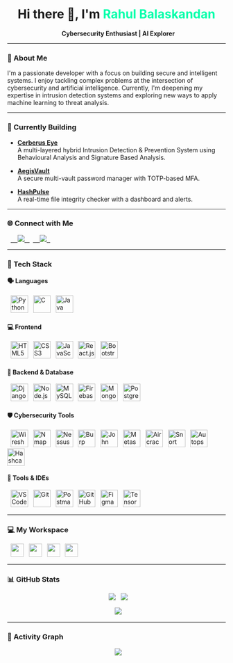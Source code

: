 <h1 align="center">Hi there 👋, I'm <span style="color:#00FFAA">Rahul Balaskandan</span></h1>

<p align="center">
  <b>Cybersecurity Enthusiast | AI Explorer</b><br>
</p>

---

### 👋 About Me
<p>
  I'm a passionate developer with a focus on building secure and intelligent systems. I enjoy tackling complex problems at the intersection of cybersecurity and artificial intelligence. Currently, I'm deepening my expertise in intrusion detection systems and exploring new ways to apply machine learning to threat analysis.
</p>

---

### 🚧 Currently Building

- **[Cerberus Eye](https://github.com/R-A-H-U-L-Kodez/CerberusEye)**<br>A multi-layered hybrid Intrusion Detection & Prevention System using Behavioural Analysis and Signature Based Analysis.

- **[AegisVault](https://github.com/R-A-H-U-L-Kodez/AegisVault-2.0)**<br>A secure multi-vault password manager with TOTP-based MFA.

- **[HashPulse](https://github.com/R-A-H-U-L-Kodez/HashPulse)**<br>A real-time file integrity checker with a dashboard and alerts.

---

### 🌐 Connect with Me

<p>
  <a href="https://www.linkedin.com/in/rahulbalaskandan/">
    <img src="https://img.shields.io/badge/LinkedIn-0077B5?style=for-the-badge&logo=linkedin&logoColor=white" />
  </a>
  <a href="https://github.com/R-A-H-U-L-Kodez">
    <img src="https://img.shields.io/badge/GitHub-000?style=for-the-badge&logo=github&logoColor=white" />
  </a>
</p>

---

### 🧠 Tech Stack

#### 🗣️ Languages
<p>
  <img height="40" src="https://img.icons8.com/color/48/000000/python.png" alt="Python"/>
  <img height="40" src="https://img.icons8.com/color/48/000000/c-programming.png" alt="C"/>
  <img height="40" src="https://img.icons8.com/color/48/java-coffee-cup-logo--v1.png" alt="Java"/>
</p>

#### 💻 Frontend
<p>
  <img height="40" src="https://img.icons8.com/color/48/000000/html-5.png" alt="HTML5"/>
  <img height="40" src="https://img.icons8.com/color/48/000000/css3.png" alt="CSS3"/>
  <img height="40" src="https://img.icons8.com/color/48/000000/javascript.png" alt="JavaScript"/>
  <img height="40" src="https://img.icons8.com/color/48/react-native.png" alt="React.js"/>
  <img height="40" src="https://img.icons8.com/color/48/bootstrap.png" alt="Bootstrap"/>
</p>

#### 🔧 Backend & Database
<p>
  <img height="40" src="https://img.icons8.com/external-tal-revivo-tritone-tal-revivo/32/external-django-a-high-level-python-web-framework-that-encourages-rapid-development-logo-tritone-tal-revivo.png" alt="Django"/>
  <img height="40" src="https://img.icons8.com/color/48/null/nodejs.png" alt="Node.js"/>
  <img height="40" src="https://img.icons8.com/color/48/null/mysql-logo.png" alt="MySQL"/>
  <img height="40" src="https://img.icons8.com/color/48/000000/firebase.png" alt="Firebase"/>
  <img height="40" src="https://img.icons8.com/color/48/mongo-db.png" alt="Mongo DB"/>
  <img height="40" src="https://img.icons8.com/external-tal-revivo-color-tal-revivo/24/external-postgre-sql-a-free-and-open-source-relational-database-management-system-logo-color-tal-revivo.png" alt="Postgresql"/>
</p>

#### 🛡️ Cybersecurity Tools
<p>
  <img height="40" src="https://img.icons8.com/nolan/64/wireshark--v1.png" alt="Wireshark"/>
  <img height="40" src="https://img.icons8.com/color/48/nmap.png" alt="Nmap"/>
  <img height="40" src="https://images.saasworthy.com/nessus_9107_logo_1635748159_s3yba.jpg" alt="Nessus"/>
  <img height="40" src="https://img.icons8.com/ios-filled/50/burp-suite.png" alt="Burp Suite"/>
  <img height="40" src="https://img.icons8.com/ios-filled/50/000000/password1.png" alt="John the Ripper"/>
  <img height="40" src="https://www.vectorlogo.zone/logos/metasploitframework/metasploitframework-icon.svg" alt="Metasploit"/>
  <img height="40" src="https://www.aircrack-ng.org/images/logo-icon.png" alt="Aircrack-ng"/>
  <img height="40" src="https://www.vectorlogo.zone/logos/snort/snort-icon.svg" alt="Snort"/>
  <img height="40" src="https://www.sleuthkit.org/autopsy/images/autopsy-logo-small-blue-400.png" alt="Autopsy"/>
  <img height="40" src="https://hashcat.net/img/logo.png" alt="Hashcat"/>
</p>

#### 🧰 Tools & IDEs
<p>
  <img height="40" src="https://img.icons8.com/color/48/000000/visual-studio-code-2019.png" alt="VS Code"/>
  <img height="40" src="https://img.icons8.com/color/48/000000/git.png" alt="Git"/>
  <img height="40" src="https://img.icons8.com/external-tal-revivo-shadow-tal-revivo/24/external-postman-is-the-only-complete-api-development-environment-logo-shadow-tal-revivo.png" alt="Postman"/>
  <img height="40" src="https://img.icons8.com/fluency/48/000000/github.png" alt="GitHub"/>
  <img height="40" src="https://img.icons8.com/fluency/48/figma.png" alt="Figma"/>
  <img height="40" src="https://img.icons8.com/color/48/tensorflow.png" alt="TensorFlow"/>

</p>

---

### 💻 My Workspace

<p>
  <img height="30" src="https://img.shields.io/badge/Windows-11-0078D6?style=for-the-badge&logo=windows&logoColor=white"/>
  <img height="30" src="https://img.shields.io/badge/Kali-Linux-557C94?style=for-the-badge&logo=linux&logoColor=white"/>
  <img height="30" src="https://img.shields.io/badge/Intel-i5_10th-0071C5?style=for-the-badge&logo=intel&logoColor=white"/>
  <img height="30" src="https://img.shields.io/badge/NVIDIA-GTX1650-76B900?style=for-the-badge&logo=nvidia&logoColor=white"/>
</p>

---

### 📊 GitHub Stats

<p align="center">
  <img src="https://github-readme-stats.vercel.app/api?username=R-A-H-U-L-Kodez&theme=tokyonight&show_icons=true&hide=issues" />
  <img src="https://github-readme-stats.vercel.app/api/top-langs/?username=R-A-H-U-L-Kodez&layout=compact&theme=tokyonight" />
</p>
<p align="center">
  <img src="https://github-profile-trophy.vercel.app/?username=R-A-H-U-L-Kodez&theme=tokyonight" />
</p>

---

### 🚀 Activity Graph

<p align="center">
  <img src="https://github-readme-activity-graph.vercel.app/graph?username=R-A-H-U-L-Kodez&bg_color=000000&color=00FFAA&line=00FF90&point=FFFFFF&area=true&hide_border=true" />
</p>
